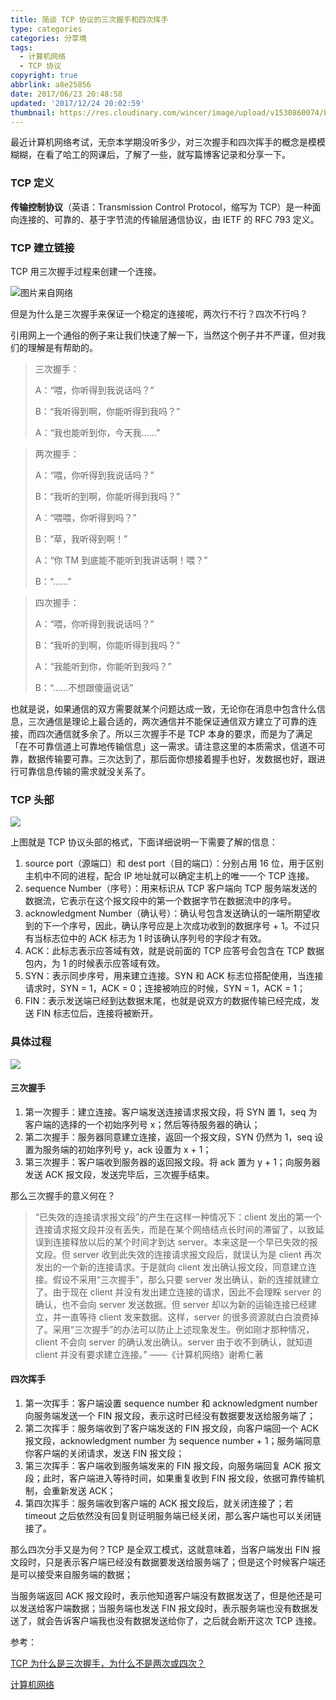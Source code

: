 ```yaml
---
title: 简谈 TCP 协议的三次握手和四次挥手
type: categories
categories: 分享境
tags:
  - 计算机网络
  - TCP 协议
copyright: true
abbrlink: a8e25856
date: 2017/06/23 20:48:58
updated: '2017/12/24 20:02:59'
thumbnail: https://res.cloudinary.com/wincer/image/upload/v1530860074/blog/tcp_connection/cover.png
---
```


最近计算机网络考试，无奈本学期没听多少，对三次握手和四次挥手的概念是模模糊糊，在看了哈工的网课后，了解了一些，就写篇博客记录和分享一下。


### TCP 定义

**传输控制协议**（英语：Transmission Control Protocol，缩写为 TCP）是一种面向连接的、可靠的、基于字节流的传输层通信协议，由 IETF 的 RFC 793 定义。

<!-- more -->

### TCP 建立链接

TCP 用三次握手过程来创建一个连接。

![图片来自网络](https://res.cloudinary.com/wincer/image/upload/v1530862686/blog/tcp_connection/tcp_hand.png)

但是为什么是三次握手来保证一个稳定的连接呢，两次行不行？四次不行吗？

引用网上一个通俗的例子来让我们快速了解一下，当然这个例子并不严谨，但对我们的理解是有帮助的。

>三次握手：
>
>A：“喂，你听得到我说话吗？”
>
>B：“我听得到啊，你能听得到我吗？”
>
>A：“我也能听到你，今天我……”

>两次握手：
>
>A：“喂，你听得到我说话吗？”
>
>B：“我听的到啊，你能听得到我吗？”
>
>A：“喂喂，你听得到吗？”
>
>B：“草，我听得到啊！”
>
>A：“你 TM 到底能不能听到我讲话啊！喂？”
>
>B：“……”

>四次握手：
>
>A：“喂，你听得到我说话吗？”
>
>B：“我听的到啊，你能听得到我吗？”
>
>A：“我能听到你，你能听到我吗？”
>
>B：“……不想跟傻逼说话”

也就是说，如果通信的双方需要就某个问题达成一致，无论你在消息中包含什么信息，三次通信是理论上最合适的，两次通信并不能保证通信双方建立了可靠的连接，而四次通信就多余了。所以三次握手不是 TCP 本身的要求，而是为了满足「在不可靠信道上可靠地传输信息」这一需求。请注意这里的本质需求，信道不可靠，数据传输要可靠。三次达到了，那后面你想接着握手也好，发数据也好，跟进行可靠信息传输的需求就没关系了。

### TCP 头部

![](https://res.cloudinary.com/wincer/image/upload/v1530862713/blog/tcp_connection/header.png)

上图就是 TCP 协议头部的格式，下面详细说明一下需要了解的信息：

1. source port（源端口）和 dest port（目的端口）：分别占用 16 位，用于区别主机中不同的进程，配合 IP 地址就可以确定主机上的唯一一个 TCP 连接。
2. sequence Number（序号）：用来标识从 TCP 客户端向 TCP 服务端发送的数据流，它表示在这个报文段中的第一个数据字节在数据流中的序号。
3. acknowledgment Number（确认号）：确认号包含发送确认的一端所期望收到的下一个序号，因此，确认序号应是上次成功收到的数据序号 + 1。不过只有当标志位中的 ACK 标志为 1 时该确认序列号的字段才有效。
4. ACK：此标志表示应答域有效，就是说前面的 TCP 应答号会包含在 TCP 数据包内，为 1 的时候表示应答域有效。
5. SYN：表示同步序号，用来建立连接。SYN 和 ACK 标志位搭配使用，当连接请求时，SYN = 1，ACK = 0；连接被响应的时候，SYN = 1，ACK = 1；
6. FIN：表示发送端已经到达数据末尾，也就是说双方的数据传输已经完成，发送 FIN 标志位后，连接将被断开。

### 具体过程

![](https://res.cloudinary.com/wincer/image/upload/v1530862750/blog/tcp_connection/procedure.jpg)

#### 三次握手

1. 第一次握手：建立连接。客户端发送连接请求报文段，将 SYN 置 1，seq 为客户端的选择的一个初始序列号 x；然后等待服务器的确认；
2. 第二次握手：服务器同意建立连接，返回一个报文段，SYN 仍然为 1，seq 设置为服务端的初始序列号 y，ack 设置为 x + 1；
3. 第三次握手：客户端收到服务器的返回报文段。将 ack 置为 y + 1；向服务器发送 ACK 报文段，发送完毕后，三次握手结束。

那么三次握手的意义何在？

>“已失效的连接请求报文段”的产生在这样一种情况下：client 发出的第一个连接请求报文段并没有丢失，而是在某个网络结点长时间的滞留了，以致延误到连接释放以后的某个时间才到达 server。本来这是一个早已失效的报文段。但 server 收到此失效的连接请求报文段后，就误认为是 client 再次发出的一个新的连接请求。于是就向 client 发出确认报文段，同意建立连接。假设不采用“三次握手”，那么只要 server 发出确认，新的连接就建立了。由于现在 client 并没有发出建立连接的请求，因此不会理睬 server 的确认，也不会向 server 发送数据。但 server 却以为新的运输连接已经建立，并一直等待 client 发来数据。这样，server 的很多资源就白白浪费掉了。采用“三次握手”的办法可以防止上述现象发生。例如刚才那种情况，client 不会向 server 的确认发出确认。server 由于收不到确认，就知道 client 并没有要求建立连接。”									——《计算机网络》谢希仁著



#### 四次挥手

1. 第一次挥手：客户端设置 sequence number 和 acknowledgment number 向服务端发送一个 FIN 报文段，表示这时已经没有数据要发送给服务端了；
2. 第二次挥手：服务端收到了客户端发送的 FIN 报文段，向客户端回一个 ACK 报文段，acknowledgment number 为 sequence number + 1；服务端同意你客户端的关闭请求，发送 FIN 报文段；
3. 第三次挥手：客户端收到服务端发来的 FIN 报文段，向服务端回复 ACK 报文段；此时，客户端进入等待时间，如果重复收到 FIN 报文段，依据可靠传输机制，会重新发送 ACK；
4. 第四次挥手：服务端收到客户端的 ACK 报文段后，就关闭连接了；若 timeout 之后依然没有回复则证明服务端已经关闭，那么客户端也可以关闭链接了。

那么四次分手又是为何？TCP 是全双工模式，这就意味着，当客户端发出 FIN 报文段时，只是表示客户端已经没有数据要发送给服务端了；但是这个时候客户端还是可以接受来自服务端的数据；

当服务端返回 ACK 报文段时，表示他知道客户端没有数据发送了，但是他还是可以发送给客户端数据；当服务端也发送 FIN 报文段时，表示服务端也没有数据发送了，就会告诉客户端我也没有数据发送给你了，之后就会断开这次 TCP 连接。

参考：

[TCP 为什么是三次握手，为什么不是两次或四次？](https://www.zhihu.com/question/24853633)

[计算机网络](http://www.icourse163.org/learn/HIT-154005)

